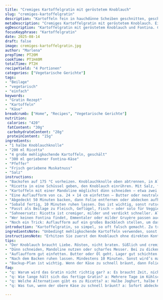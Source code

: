 ```yaml
---
title: "Cremiges Kartoffelgratin mit geröstetem Knoblauch"
slug: "cremiges-kartoffelgratin"
description: "Kartoffeln fein in hauchdünne Scheiben geschnitten, geschichtet mit einer aromatischen, leicht pikanten Creme aus geröstetem Knoblauch und Ricotta statt Sahne. Das Ganze eingebettet zwischen würzigem Fontina-Käse; gebacken bis zum perfekten goldenen Schmelz. Kleine Veränderungen bewirken große Unterschiede: Süßlicher Knoblauch, cremiger Käse, und ein Hauch Muskatnuss geben Tiefe. Technikmäßig setze ich auf visuelle und fühlbare Signale, weniger auf Uhrzeiten – gratinierte Kartoffeln brauchen manchmal Liebe, manchmal Geduld. Ein vegetarisches Gericht, das ohne Eier, Nüsse und Gluten auskommt; begleitet Fleisch, Geflügel, Fisch. Wer keinen Jarlsberg hat, greift zum Fontina – rund, geschmeidig, aber mit Charakter. Knoblauch kann man notfalls rösten statt im Ganzen backen, sonst wird’s zu scharf."
metaDescription: "Cremiges Kartoffelgratin mit geröstetem Knoblauch. Eine perfekte Beilage mit süßlichem Aroma und geschmolzenem Käse, ideal für jede Gelegenheit"
ogDescription: "Kartoffelgratin mit geröstetem Knoblauch und Fontina. Cremig, würzig und goldbraun, ideal für jeden Anlass oder allein ein Genuss"
focusKeyphrase: "Kartoffelgratin"
date: 2025-08-14
draft: false
image: cremiges-kartoffelgratin.jpg
author: "Marlena"
prepTime: PT20M
cookTime: PT1H40M
totalTime: PT2H
recipeYield: "4 Portionen"
categories: ["Vegetarische Gerichte"]
tags:
- "Beilage"
- "vegetarisch"
- "einfach"
keywords:
- "Gratin Rezept"
- "Kartoffeln"
- "Käse"
breadcrumb: ["Home", "Recipes", "Vegetarische Gerichte"]
nutrition: 
 calories: "420"
 fatContent: "30g"
 carbohydrateContent: "28g"
 proteinContent: "15g"
ingredients:
- "1 halbe Knoblauchknolle"
- "200 ml Ricotta"
- "4 große mehligkochende Kartoffeln, geschält"
- "300 ml geriebener Fontina-Käse"
- "Pfeffer"
- "Frisch geriebene Muskatnuss"
- "Salz"
instructions:
- "Backofen auf 175 °C vorheizen. Knoblauchknolle oben abtrennen, in Alufolie einwickeln und ca. 40 Minuten im Ofen garen. Nach dem Abkühlen mit einer Gabel das weiche Knoblauchfleisch auspressen, zu einer cremigen Masse zerdrücken. Nicht den ganzen Knoblauch verbrauchen, denn er soll nicht bitter werden. Ich nehme meistens nur die Hälfte, sonst dominiert er zu sehr."
- "Ricotta in eine Schüssel geben, den Knoblauch einrühren. Mit Salz, frisch gemahlenem Pfeffer und einer Prise Muskatnuss abschmecken. Die Muskatnuss gibt Tiefe, keine Überraschung, aber wichtig. Schmeckt die Creme wegen Knoblauch immer wieder, denn manche mögen’s weniger intensiv."
- "Kartoffeln mit einer Mandoline möglichst dünn schneiden – etwa zwei Millimeter. Dickere Scheiben dauern ewig zum Garen, dünner werden matschig. Schnell und gleichmäßig schneiden, das erspart Nachbacken und schiefe Scheiben. Wer keine Mandoline hat, ein scharfes Messer und Geduld. Schnittflächen sollten trocken bleiben, nicht abwaschen, sonst spülen Sie Stärke aus und der Grat verliert Bindung."
- "Eine Auflaufform von ca. 24 × 14 cm einfetten – Butter oder neutrales Öl. Dann Lage für Lage: Kartoffelscheiben, ein paar Löffel der Knoblauch-Ricotta-Creme, und reichlich Fontina darüberstreuen. Schichten wiederholen bis alles verbraucht ist. Oben unbedingt Käse, damit sich eine knusprige Kruste bildet. Nicht sparen – gerade bei Käse gilt, je mehr desto besser."
- "Abgedeckt 50 Minuten backen, dann Folie entfernen oder abdecken aufheben. Weiterbacken bis die Oberfläche goldbraun und holprig ist, das gratinierte Geräusch (popping, blubbern) hört man; außerdem riecht man diesen intensiven Duft von geschmolzenem Käse und geröstetem Knoblauch. Wer unsicher ist, eine Gabel in die Mitte stechen – sollten die Kartoffelschichten leicht nachgeben ohne matschig zu sein. Manchmal braucht es 5 bis 10 Minuten länger als geplant."
- "Sobald fertig, 10 Minuten ruhen lassen. Das ist wichtig, sonst rutscht der Auflauf beim Schneiden auseinander. So verbinden sich die Schichten, die Creme setzt sich. Dann in Portionen schneiden und servieren."
- "Passt als Beilage zu Fleisch, Geflügel, Fisch – oder solo für Veggies. Ein Backup-Tipp: Wenn der Käse zu schnell bräunt und der Kartoffelboden noch nicht gar ist, abdecken mit Alufolie weitermachen."
- "Sahneersatz: Ricotta ist cremiger, milder und verdickt schneller. Alternativ halb cremiger Joghurt, halb Milch – schmeckt frischer, bringt leichte Säure ins Spiel."
- "Wer keinen Fontina findet, Emmentaler oder milder Gruyère passen auch. Jarlsberg ist süßer, dominanter – vielleicht zu viel für puren Knoblauch, daher mein Tausch."
- "Noch ein Trick: Auflaufform auf ein großes Backblech stellen, um das Überkochen in den Ofen zu vermeiden und hinterher leichter zu reinigen."
introduction: "Kartoffelgratin, so simpel, so oft falsch gemacht. Zu trocken oder zu matschig, zu wenig Geschmack, schock. Was gelernt: Knoblauch macht die Hälfte des Gerichts, aber nicht roh rein, sonst aggressiv. Rösten, bis süßlich, sanft, cremig, fast butterartig. Für die Creme Sahne durch Ricotta ersetzt – macht’s leichter, tiefer, bringt Charakter. Und Käse einen Tick anders als Jarlsberg: Fontina, weil weich schmelzend und nussig. Die Texturen im Spiel, die Ruhezeiten, die Schichten in der richtigen Reihenfolge – da trennt sich die Spreu vom Weizen. Stark salzen, bei Kartoffeln Kippschalen erkennen, auf dünne Scheiben achten und Geduld haben beim Backen. Keine Zeitangaben sind absolut. Lieber in die Auflaufform gucken und fühlen: das ist der Unterschied zwischen Ok und dem, was wirklich fesselt."
ingredientsNote: "Unbedingt mehligkochende Kartoffeln verwenden, sonst wird das Gratin zäh. Festkochende bleiben zu fest, Muskat fällt fast komplett durch. Knoblauch kann durch geräucherte Paprika oder 1 EL karamellisierte Zwiebeln ersetzt werden, wenn der Knoblauchgeschmack zu dominant ist. Ricotta bringt den besonderen Touch; Frischkäse ist zu wässrig, Sahne zu schwer. Beim Käse sind Sie flexibel – wer’s kräftiger mag, z.B. Gruyère, aber ich bleibe bei Fontina für Ausgewogenheit. Salz ist mehr als nötig, Kartoffeln schlucken viel."
instructionsNote: "Erhitzen Sie zuerst den Knoblauch ohne direkten Kontakt zum Hochtemperaturhitzepunkt, das verhindert Verbrennen und Bitterkeit. Die Mandolinen-Schneidtechnik sorgt für gleichmäßiges Garen, nichts ist schlimmer als ungleichmäßige Kartoffelschichten. Beim Schichten das Timing wahren, damit die Creme nicht beim Backen verrinnt. Käse obenauf schmilzt und bildet eine Goldkruste – nicht überspringen. Die Ruhephase nach dem Backen lässt die Flüssigkeit binden, perfektes Schneiden klappt erst dann gut. Wenn der obere Käse zu schnell braun wird, sofort abdecken. Backofen öffnen vorsichtig, damit die Hitze nicht entweicht und das Gratin nicht zu trocken wird. Viel pragmatische Erfahrung geflossen in diese Schritte. Manchmal probiere ich mit kleinen Auflaufförmchen, um Zeiten besser zu kontrollieren und portionsweise anzurichten."
tips:
- "Der Knoblauch braucht Liebe. Rösten, nicht braten. Süßlich und cremig soll er werden. Halben Kopf verwenden. Sonst wird’s bitter. Aufpassen beim Mischen. Intensität prüfen. Einige mögen's milder."
- "Dünn schneiden, Mandoline nutzen oder scharfes Messer. Bei zu dicken Scheiben dauert es ewig. Mochte früher auch dicker schneiden. Resultat war matschig. Jetzt zwischen 1-2 mm. Vorurteile ablegen, gleichmäßigkeit wichtig."
- "Auflaufform gut einfetten. Butter oder Öl geht. Lager gut schichten. Kartoffel, Creme, Käse. Immer etwas Käse oben. Das ist das Geheimnis. Ergebnis? Knusprige Kruste, die begeistert. Mehr Käse, mehr Spaß."
- "Nach dem Backen ruhen lassen. Mindestens 10 Minuten. Sonst wird’s matschig. Schichten verbinden sich nicht. Gabelprobe wichtig. Wenn die Kartoffeln nachgeben, hitze, aber nicht matschig. Das macht den Unterschied."
- "Backup-Plan ist wichtig. Wenn der Käse zu schnell bräunt, dann Folie drauf, weiterbacken. Keine Sorge, so bleibt alles saftig. Bei Käse, milder Gruyère kann auch funktionieren. Immer mal ausprobieren."
faq:
- "q: Warum wird das Gratin nicht richtig gar? a: Es braucht Zeit, nicht nur Temperatur. Zu dicke Scheiben sind oft das Problem. Immer kurz testen, ob die Kartoffeln nachgeben."
- "q: Wie lange hält sich das fertige Gratin? a: Mehrere Tage im Kühlschrank. Aufwärmen im Ofen zum Erneuern der Knusprigkeit. Mikrowelle macht's oft zäh. Wo möglich, besser im Ofen."
- "q: Welche Alternativen gibt es zu Ricotta? a: Halbe Joghurt, halbe Milch ist erfrischend. Sahne ist zu schwer. Oder Quark, aber weniger cremig. Ricotta bringt die ideale Textur, sollte man beachten."
- "q: Was tun, wenn der obere Käse zu schnell bräunt? a: Sofort abdecken, weniger Hitze hilft. Keine Panik. So bleibt die Kombination saftig und der Geschmack stimmt. Käse hat seine Launen."

---
```

